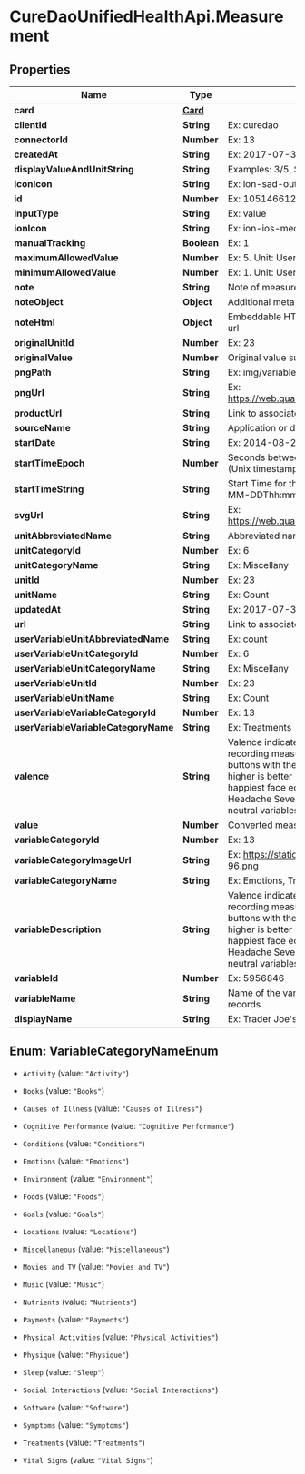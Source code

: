 # CureDaoUnifiedHealthApi.Measurement

## Properties

Name | Type | Description | Notes
------------ | ------------- | ------------- | -------------
**card** | [**Card**](Card.md) |  | [optional] 
**clientId** | **String** | Ex: curedao | [optional] 
**connectorId** | **Number** | Ex: 13 | [optional] 
**createdAt** | **String** | Ex: 2017-07-30 21:08:36 | [optional] 
**displayValueAndUnitString** | **String** | Examples: 3/5, $10, or 1 count | [optional] 
**iconIcon** | **String** | Ex: ion-sad-outline | [optional] 
**id** | **Number** | Ex: 1051466127 | [optional] 
**inputType** | **String** | Ex: value | [optional] 
**ionIcon** | **String** | Ex: ion-ios-medkit-outline | [optional] 
**manualTracking** | **Boolean** | Ex: 1 | [optional] 
**maximumAllowedValue** | **Number** | Ex: 5. Unit: User-specified or common. | [optional] 
**minimumAllowedValue** | **Number** | Ex: 1. Unit: User-specified or common. | [optional] 
**note** | **String** | Note of measurement | [optional] 
**noteObject** | **Object** | Additional meta data for the measurement | [optional] 
**noteHtml** | **Object** | Embeddable HTML with message hyperlinked with associated url | [optional] 
**originalUnitId** | **Number** | Ex: 23 | [optional] 
**originalValue** | **Number** | Original value submitted. Unit: Originally submitted. | [optional] 
**pngPath** | **String** | Ex: img/variable_categories/treatments.png | [optional] 
**pngUrl** | **String** | Ex: https://web.quantimo.do/img/variable_categories/treatments.png | [optional] 
**productUrl** | **String** | Link to associated product for purchase | [optional] 
**sourceName** | **String** | Application or device used to record the measurement values | 
**startDate** | **String** | Ex: 2014-08-27 | [optional] 
**startTimeEpoch** | **Number** | Seconds between the start of the event measured and 1970 (Unix timestamp) | [optional] 
**startTimeString** | **String** | Start Time for the measurement event in UTC ISO 8601 YYYY-MM-DDThh:mm:ss | 
**svgUrl** | **String** | Ex: https://web.quantimo.do/img/variable_categories/treatments.svg | [optional] 
**unitAbbreviatedName** | **String** | Abbreviated name for the unit of measurement | 
**unitCategoryId** | **Number** | Ex: 6 | [optional] 
**unitCategoryName** | **String** | Ex: Miscellany | [optional] 
**unitId** | **Number** | Ex: 23 | [optional] 
**unitName** | **String** | Ex: Count | [optional] 
**updatedAt** | **String** | Ex: 2017-07-30 21:08:36 | [optional] 
**url** | **String** | Link to associated Facebook like or Github commit, for instance | [optional] 
**userVariableUnitAbbreviatedName** | **String** | Ex: count | [optional] 
**userVariableUnitCategoryId** | **Number** | Ex: 6 | [optional] 
**userVariableUnitCategoryName** | **String** | Ex: Miscellany | [optional] 
**userVariableUnitId** | **Number** | Ex: 23 | [optional] 
**userVariableUnitName** | **String** | Ex: Count | [optional] 
**userVariableVariableCategoryId** | **Number** | Ex: 13 | [optional] 
**userVariableVariableCategoryName** | **String** | Ex: Treatments | [optional] 
**valence** | **String** | Valence indicates what type of buttons should be used when recording measurements for this variable. positive - Face buttons with the happiest face equating to a 5/5 rating where higher is better like Overall Mood. negative - Face buttons with happiest face equating to a 1/5 rating where lower is better like Headache Severity. numeric - Just 1 to 5 numeric buttons for neutral variables.  | [optional] 
**value** | **Number** | Converted measurement value in requested unit | 
**variableCategoryId** | **Number** | Ex: 13 | [optional] 
**variableCategoryImageUrl** | **String** | Ex: https://static.quantimo.do/img/variable_categories/pill-96.png | [optional] 
**variableCategoryName** | **String** | Ex: Emotions, Treatments, Symptoms... | [optional] 
**variableDescription** | **String** | Valence indicates what type of buttons should be used when recording measurements for this variable. positive - Face buttons with the happiest face equating to a 5/5 rating where higher is better like Overall Mood. negative - Face buttons with happiest face equating to a 1/5 rating where lower is better like Headache Severity. numeric - Just 1 to 5 numeric buttons for neutral variables.  | [optional] 
**variableId** | **Number** | Ex: 5956846 | [optional] 
**variableName** | **String** | Name of the variable for which we are creating the measurement records | 
**displayName** | **String** | Ex: Trader Joe&#39;s Bedtime Tea | [optional] 



## Enum: VariableCategoryNameEnum


* `Activity` (value: `"Activity"`)

* `Books` (value: `"Books"`)

* `Causes of Illness` (value: `"Causes of Illness"`)

* `Cognitive Performance` (value: `"Cognitive Performance"`)

* `Conditions` (value: `"Conditions"`)

* `Emotions` (value: `"Emotions"`)

* `Environment` (value: `"Environment"`)

* `Foods` (value: `"Foods"`)

* `Goals` (value: `"Goals"`)

* `Locations` (value: `"Locations"`)

* `Miscellaneous` (value: `"Miscellaneous"`)

* `Movies and TV` (value: `"Movies and TV"`)

* `Music` (value: `"Music"`)

* `Nutrients` (value: `"Nutrients"`)

* `Payments` (value: `"Payments"`)

* `Physical Activities` (value: `"Physical Activities"`)

* `Physique` (value: `"Physique"`)

* `Sleep` (value: `"Sleep"`)

* `Social Interactions` (value: `"Social Interactions"`)

* `Software` (value: `"Software"`)

* `Symptoms` (value: `"Symptoms"`)

* `Treatments` (value: `"Treatments"`)

* `Vital Signs` (value: `"Vital Signs"`)





